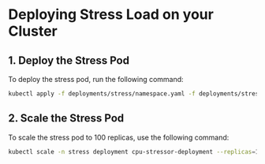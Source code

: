 # Deploying Stress Load on your Cluster

## 1. Deploy the Stress Pod

To deploy the stress pod, run the following command:

```sh
kubectl apply -f deployments/stress/namespace.yaml -f deployments/stress/deployment.yaml
```

## 2. Scale the Stress Pod

To scale the stress pod to 100 replicas, use the following command:

```sh
kubectl scale -n stress deployment cpu-stressor-deployment --replicas=100
```
